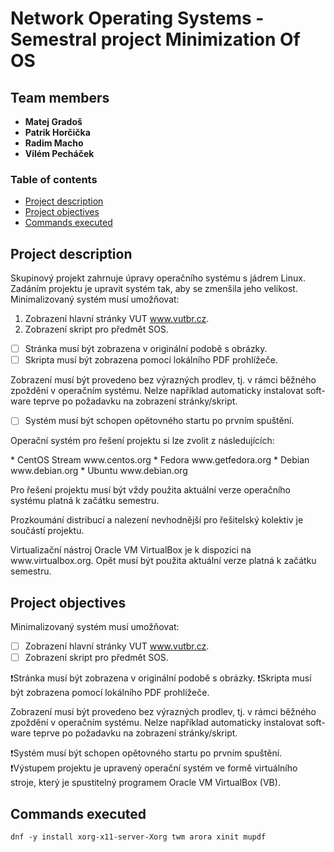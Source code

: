 # Network Operating Systems - Semestral project Minimization Of OS

## Team members

* **Matej Gradoš**
* **Patrik Horčička** 
* **Radim Macho** 
* **Vilém Pecháček** 

### Table of contents 
* [Project description](#description)
* [Project objectives](#objectives)
* [Commands executed](#commands)

<a name="description"></a>

## Project description

<p> Skupinový projekt zahrnuje úpravy operačního systému s jádrem Linux. Zadáním projektu je upravit systém tak, aby se zmenšila jeho velikost.
Minimalizovaný systém musí umožňovat: </p>

1. Zobrazení hlavní stránky VUT www.vutbr.cz.
2. Zobrazení skript pro předmět SOS.

- [ ] Stránka musí být zobrazena v originální podobě s obrázky. 
- [ ] Skripta musí být zobrazena pomocí lokálního PDF prohlížeče. 

<p> Zobrazení musí být provedeno bez výrazných prodlev, tj. v rámci běžného zpoždění v operačním systému. Nelze například automaticky instalovat soft- ware teprve po požadavku na zobrazení stránky/skript. </p>

- [ ] Systém musí být schopen opětovného startu po prvním spuštění.


<p> Operační systém pro řešení projektu si lze zvolit z následujících: </p>
* CentOS Stream www.centos.org
* Fedora www.getfedora.org 
* Debian www.debian.org
* Ubuntu www.debian.org

<p> Pro řešení projektu musí být vždy použita aktuální verze operačního systému platná k začátku semestru. </p>
<p> Prozkoumání distribucí a nalezení nevhodnější pro řešitelský kolektiv je součástí projektu. </p>

<p> Virtualizační nástroj Oracle VM VirtualBox je k dispozici na www.virtualbox.org. Opět musí být použita aktuální verze platná k začátku semestru.</p>


<a name="objectives"></a>

## Project objectives

Minimalizovaný systém musí umožňovat:

- [ ] Zobrazení hlavní stránky VUT www.vutbr.cz.
- [ ] Zobrazení skript pro předmět SOS.

❗Stránka musí být zobrazena v originální podobě s obrázky. 
❗Skripta musí být zobrazena pomocí lokálního PDF prohlížeče. 

<p> Zobrazení musí být provedeno bez výrazných prodlev, tj. v rámci běžného zpoždění v operačním systému. Nelze například automaticky instalovat soft- ware teprve po požadavku na zobrazení stránky/skript. </p> 

❗Systém musí být schopen opětovného startu po prvním spuštění.
❗Výstupem projektu je upravený operační systém ve formě virtuálního stroje, který je spustitelný programem Oracle VM VirtualBox (VB).

<a name="commands"></a>
## Commands executed
`dnf -y install xorg-x11-server-Xorg twm arora xinit mupdf`
